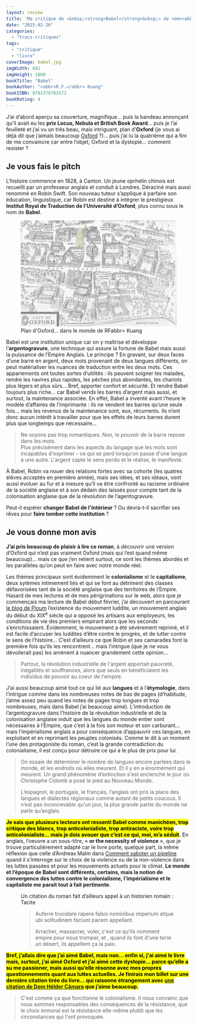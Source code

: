 ```yaml
---
layout: review
title: 'Ma critique de «&nbsp;<strong>Babel</strong>&nbsp;» de <em><abbr>R.F.</abbr> Kuang</em>'
date: "2025-02-26"
categories: 
  - "trucs-critiques"
tags: 
  - "critique"
  - "livre"
coverImage: babel.jpg
imgWidth: 691
imgHeight: 1000
bookTitle: "Babel"
bookAuthor: "<abbr>R.F.</abbr> Kuang"
bookISBN: 9782378763572          
bookRating: 4
---
```


<p>J’ai d’abord aperçu sa couverture, magnifique… puis la bandeau annonçant qu’il avait eu les <strong>prix Locus, Nebula et British Book Award</strong>… puis je l’ai feuilleté et j’ai vu un trés beau, mais intriguant, plan d’<strong>Oxford</strong> (je vous ai déjà dit que j’aimais beaucoup <a href="https://sitofotos.6x8.org/index.php?/category/oxford-2">Oxford</a>&nbsp;?)… puis j’ai lu la quatrième qui a fini de me convaincre car entre l’objet, Oxford et la dystopie… comment resister&nbsp;?</p>

<h2>Je vous fais le pitch</h2>

<p>L‘histoire commence en 1828, à Canton. Un jeune oprhelin chinois est recueilli par un professeur anglais et conduit à Londres. Déraciné mais aussi renommé en Robin Swift. Son nouveau tuteur s’applique à parfaire son éducation, linguistique, car Robin est destiné à intégrer le prestigieux <strong>Institut Royal de Traduction de l’Université d’Oxford</strong>, plus connu sous le nom de <strong>Babel</strong>.</p>

<figure>
  <img src="/images/2025/02/OxfordMap_Babel.png" alt="Sur ce plan d'Oxford, la tour de Babel se situe a proximité de la Bodléienne et de la Radcliffe Camera">
  <figcaption>Plan d'Oxford... dans le monde de <abbr>RF</abbr>abbr> Kuang</figcaption>
</figure>

<p>Babel est une institution unique car on y maîtrise et développe l’<strong>argentogravure</strong>, une technique qui assure la fortune de Babel mais aussi la puissance de l’Empire Anglais. Le principe&nbsp;? En gravant, sur deux faces d’une barre en argent, deux mots provenant de deux langues différents, on peut matérialiser les nuances de traduction entre les deux mots. Ces appariements ont toutes sortes d’utilités&nbsp;: ils peuvent soigner les malades, rendre les navires plus rapides, les pêches plus abondantes, les chariots plus légers et plus sûrs… Bref, apporter confort et sécurité. Et rendre Babel toujours plus riche… car Babel vends les barres d’argent mais aussi, et surtout, la maintenance associée. En effet, Babel a inventé avant l’heure le modèle d’affaires de l’imprimante&nbsp;: ils ne vendent les barres qu’une seule fois… mais les revenus de la maintenance sont, eux, récurrents. Ils n’ont donc aucun intérêt à travailler pour que les effets de leurs barres durent plus que longtemps que nécessaire…</p>

<blockquote class="citation">
  <p>Ne soyons pas trop romantiques. Non, le pouvoir de la barre repose dans les mots.<br />Plus précisément dans les aspects du langage que les mots sont incapables d'exprimer - ce qui se perd lorsqu'on passe d'une langue à une autre. L'argent capte le sens perdu et le réalise, le manifeste.</p>
</blockquote>

<p>À Babel, Robin va nouer des relations fortes avec sa cohorte (les quatres élèves acceptés en première année), mais ses idées, et ses idéaux, vont aussi évoluer au fur et à mesure qu’il va être confronté au racisme ordinaire de la société anglaise et à son dédain des laissés pour compte tant de la colonisation anglaise que de la révolution de l’agentogravure.</p>
<p>Peut-il espérer <strong>changer Babel de l'intérieur</strong>&nbsp;? Ou devra-t-il sacrifier ses rêves pour <strong>faire tomber cette institution</strong>&nbsp;?</p>

<h2>Je vous donne mon avis</h2>

<p><strong>J’ai pris beaucoup de plaisir à lire ce roman</strong>, à découvrir une version d’Oxford qui n’est pas vraiment Oxford (mais qui l’est quand même beaucoup)… mais ce que j’en retient surtout, ce sont les thèmes abordés et les parallèles qu’on peut en faire avec notre monde réel.</p>

<p>Les thèmes principaux sont évidemment le <strong>colonialisme</strong> et le <strong>capitalisme</strong>, deux sytèmes intimement liés et qui se font au détriment des classes défavorisées tant de la société anglaise que des territoires de l’Empire. Hasard de mes lectures et de mes périgrinations sur le web, alors que je commençais ma lecture de Babel début février, j’ai découvert en parcourant <a href="https://ploum.net/2025-02-06-decadence-technologique.html">le blog de Ploum</a> l’existence du mouvement luddite, un mouvement anglais du début du XIX<sup>e</sup>&nbsp;siècle qui a opposé les artisans aux employeurs, les conditions de vie des premiers empirant alors que les seconds s’enrichissaient. Évidemment, le mouvement a été sévèrement reprimé, et il est facile d’accuser les luddites d’être contre le progrès, et de lutter contre le sens de l’histoire… C’est d’ailleurs ce que Robin et ses camarades font la première fois qu’ils les rencontrent… mais l’intrigue (que je ne vous dévoilerait pas) les amènent à nuancer grandement cette opinion…</p>

<blockquote class="citation">
  <p>Partout, la révolution industrielle de l'argent apportait pauvreté, inégalités et souffrances, alors que seuls en bénéficiaient les individus de pouvoir au coeur de l'empire.</p>
</blockquote>

<p>J’ai aussi beaucoup aimé tout ce qui lié aux <strong>langues</strong> et à l’<strong>étymologie</strong>, dans l’intrigue comme dans les nombreuses notes de bas de pages (d‘habitude, j’aime assez peu quand les notes de pages trop longues et trop nombreuses, mais dans Babel j’ai beaucoup aimé). L’introduction de l’argentogravure dans l’histoire de la révolution industrielle et de la colonisation anglaise induit que les langues du monde entier sont nécessaires à l’Empire, que c’est à la fois son moteur et son carburant… mais l’impérialisme anglais a pour conséquence d’appauvrir ces langues, en exploitant et en reprimant les peuples colonisés. Comme le dit à un moment l’une des protagoniste du roman, c’est la grande contradiction du colonialisme, il est conçu pour détruire ce qui a le plus de prix pour lui.</p>

<blockquote class="citation"><div>
  <p>On essaie de déterminer le nombre de langues encore parlees dans le monde, et les endroits où elles meurent. Et il y en a énormément qui meurent. Un grand phénomène d’extinction s'est enclenché le jour où Christophe Colomb a posé le pied au Nouveau Monde.</p>
  <p>L’espagnol, le portugais, le français, l’anglais ont pris la place des langues et dialectes régionaux comme autant de petits coucous. Il n’est pas inconcevable qu’un jour, la plus grande partie du monde ne parle qu’anglais.</p>
</div></blockquote>
  
<p><mark><strong>Je sais que plusieurs lecteurs ont ressenti Babel comme manichéen, trop critique des blancs, trop anticolonialiste, trop antiraciste, voire trop anticolonialiste… mais je dois avouer que c’est ce qui, moi, m’a séduit</strong></mark>. En anglais, l’oeuvre a un sous-titre, «&nbsp;<strong lang="en">or the necessity of violence</strong>&nbsp;», que je trouve particulièrement adapté car le livre porte, quelque part, la même réflexion que celle d’Andreas Malm dans <a href="https://www.6x8.org/2023/10/ma-critique-de-comment-saboter-un-pipeline-d-andreas-malm/">Comment saboter un pipeline</a> quand il s’interroge sur le choix de la violence ou de la non-violence dans les luttes passées et pour les mouvements actuels pour le climat. <strong>Le monde et l’époque de Babel sont différents, certains, mais la notion de convergence des luttes contre le colonialisme, l’impérialisme et le capitaliste me parait tout à fait pertinente</strong>.</p>
  
<figure>
  <figcaption>Un citation du roman fait d’ailleurs appel à un historien romain&nbsp;: Tacite</figcaption>
  <blockquote class="citation"><div>
    <p class="la">Auferre trucidare rapere falsis nominibus imperium atque ubi solitudinem faciunt pacem appellant.</p>
    <p>Arracher, massacrer, voler, c'est ce qu'ils nomment empire pour nous tromper, et , quand ils font d'une terre un désert, ils appellent ça la paix.</p>
  </div></blockquote>
</figure>

<p><mark><strong>Bref, j’allais dire que j’ai aimé Babel, mais non… enfin si, j'ai aimé le livre mais, surtout, j’ai aimé Oxford et j’ai aimé cette dystopie… parce qu’elle a su me passioner, mais aussi qu’elle résonne avec mes propres questionnements quant aux luttes actuelles. Je finirais mon billet sur une dernière citation tirée du livre… qui raisonne étrangement avec <a href="/2025/02/il-y-a-3-sortes-de-violence/">une citation de Dom Hélder Câmara</a> que j’aime beaucoup.</strong></mark></p>

<blockquote class="citation">
  <p>C'est comme ça que fonctionne le colonialisme. II nous convainc que nous sommes responsables des conséquences de la résistance, que le choix immoral est la résistance elle-même plutôt que les circonstances qui l'ont provoquée.</p>
</blockquote>

